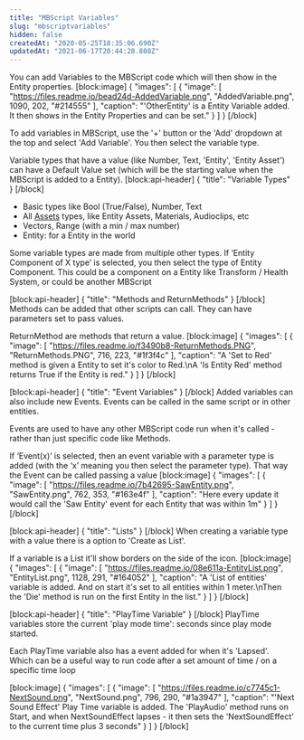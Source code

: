 ```yaml
---
title: "MBScript Variables"
slug: "mbscriptvariables"
hidden: false
createdAt: "2020-05-25T18:35:06.690Z"
updatedAt: "2021-06-17T20:44:28.808Z"
---
```

You can add Variables to the MBScript code which will then show in the Entity properties.
[block:image]
{
  "images": [
    {
      "image": [
        "https://files.readme.io/bead24d-AddedVariable.png",
        "AddedVariable.png",
        1090,
        202,
        "#214555"
      ],
      "caption": "'OtherEntity' is a Entity Variable added. It then shows in the Entity Properties and can be set."
    }
  ]
}
[/block]

To add variables in MBScript, use the '+' button or the 'Add' dropdown at the top and select 'Add Variable'. You then select the variable type.

Variable types that have a value (like Number, Text, 'Entity', 'Entity Asset') can have a Default Value set (which will be the starting value when the MBScript is added to a Entity).
[block:api-header]
{
  "title": "Variable Types"
}
[/block]
* Basic types like Bool (True/False), Number, Text
* All [Assets](doc:importing-assets) types, like Entity Assets, Materials, Audioclips, etc
* Vectors, Range (with a min / max number)
* Entity: for a Entity in the world

Some variable types are made from multiple other types. If ‘Entity Component of X type’ is selected, you then select the type of Entity Component. This could be a component on a Entity like Transform / Health System, or could be another MBScript

[block:api-header]
{
  "title": "Methods and ReturnMethods"
}
[/block]
Methods can be added that other scripts can call. They can have parameters set to pass values.

ReturnMethod are methods that return a value. 
[block:image]
{
  "images": [
    {
      "image": [
        "https://files.readme.io/f3490b8-ReturnMethods.PNG",
        "ReturnMethods.PNG",
        716,
        223,
        "#1f3f4c"
      ],
      "caption": "A 'Set to Red' method is given a Entity to set it's color to Red.\nA 'Is Entity Red' method returns True if the Entity is red."
    }
  ]
}
[/block]

[block:api-header]
{
  "title": "Event Variables"
}
[/block]
Added variables can also include new Events. Events can be called in the same script or in other entities.

Events are used to have any other MBScript code run when it's called - rather than just specific code like Methods.

If ‘Event(x)’ is selected, then an event variable with a parameter type is added (with the ‘x’ meaning you then select the parameter type). That way the Event can be called passing a value
[block:image]
{
  "images": [
    {
      "image": [
        "https://files.readme.io/7b42695-SawEntity.png",
        "SawEntity.png",
        762,
        353,
        "#163e4f"
      ],
      "caption": "Here every update it would call the 'Saw Entity' event for each Entity that was within 1m"
    }
  ]
}
[/block]


[block:api-header]
{
  "title": "Lists"
}
[/block]
When creating a variable type with a value there is a option to 'Create as List'.

If a variable is a List it'll show borders on the side of the icon.
[block:image]
{
  "images": [
    {
      "image": [
        "https://files.readme.io/08e611a-EntityList.png",
        "EntityList.png",
        1128,
        291,
        "#164052"
      ],
      "caption": "A 'List of entities' variable is added. And on start it's set to all entities within 1 meter.\nThen the 'Die' method is run on the first Entity in the list."
    }
  ]
}
[/block]

[block:api-header]
{
  "title": "PlayTime Variable"
}
[/block]
PlayTime variables store the current 'play mode time': seconds since play mode started.

Each PlayTime variable also has a event added for when it's 'Lapsed'. Which can be a useful way to run code after a set amount of time / on a specific time loop

[block:image]
{
  "images": [
    {
      "image": [
        "https://files.readme.io/c7745c1-NextSound.png",
        "NextSound.png",
        796,
        290,
        "#1a3947"
      ],
      "caption": "'Next Sound Effect' Play Time variable is added. The 'PlayAudio' method runs on Start, and when NextSoundEffect lapses - it then sets the 'NextSoundEffect' to the current time plus 3 seconds"
    }
  ]
}
[/block]